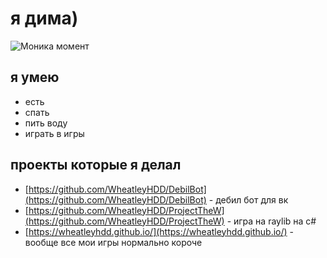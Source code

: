 # я дима)

![Моника момент](https://i.imgur.com/LF1HZcW.gif "Моника момент")

## я умею
- есть
- спать
- пить воду
- играть в игры

## проекты которые я делал
- [https://github.com/WheatleyHDD/DebilBot](https://github.com/WheatleyHDD/DebilBot) - дебил бот для вк
- [https://github.com/WheatleyHDD/ProjectTheW](https://github.com/WheatleyHDD/ProjectTheW) - игра на raylib на c#
- [https://wheatleyhdd.github.io/](https://wheatleyhdd.github.io/) - вообще все мои игры нормально короче
